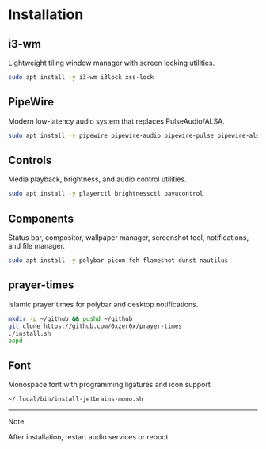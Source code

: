 # Installation

## i3-wm

Lightweight tiling window manager with screen locking utilities.

```bash
sudo apt install -y i3-wm i3lock xss-lock
```

## PipeWire

Modern low-latency audio system that replaces PulseAudio/ALSA.

```sh
sudo apt install -y pipewire pipewire-audio pipewire-pulse pipewire-alsa
```

## Controls

Media playback, brightness, and audio control utilities.

```sh
sudo apt install -y playerctl brightnessctl pavucontrol
```

## Components

Status bar, compositor, wallpaper manager, screenshot tool,
notifications, and file manager.

```sh
sudo apt install -y polybar picom feh flameshot dunst nautilus
```

## prayer-times

Islamic prayer times for polybar and desktop notifications.

```bash
mkdir -p ~/github && pushd ~/github
git clone https://github.com/0xzer0x/prayer-times
./install.sh
popd
```

## Font

Monospace font with programming ligatures and icon support

```sh
~/.local/bin/install-jetbrains-mono.sh
```

---

> [!NOTE]
> After installation, restart audio services or reboot
